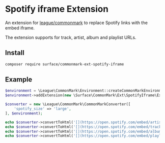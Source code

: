 # Spotify iframe Extension

An extension for [league/commonmark](https://github.com/thephpleague/commonmark)
to replace Spotify links with the embed iframe.

The extension supports for track, artist, album and playlist URLs.

## Install

```bash
composer require surface/commonmark-ext-spotify-iframe
```

## Example

```php
$environment = \League\CommonMark\Environment::createCommonMarkEnvironment();
$environment->addExtension(new \Surface\CommonMark\Ext\SpotifyIframe\Extension());

$converter = new \League\CommonMark\CommonMarkConverter([
    'spotify_size' => 'large',
], $environment);

echo $converter->convertToHtml('[](https://open.spotify.com/embed/artist/2GcFuBRnCRHhOFW4ejfcRg)');
echo $converter->convertToHtml('[](https://open.spotify.com/embed/track/2GcFuBRnCRHhOFW4ejfcRg?theme=0)');
echo $converter->convertToHtml('[](https://open.spotify.com/embed/album/2GcFuBRnCRHhOFW4ejfcRg?theme=1&size=small)');
echo $converter->convertToHtml('[](https://open.spotify.com/embed/playlist/2GcFuBRnCRHhOFW4ejfcRg?theme=1&size=lg)');
```

